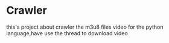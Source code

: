 # Crawler
this's project about crawler the m3u8 files video for the python language,have use the thread to download video
